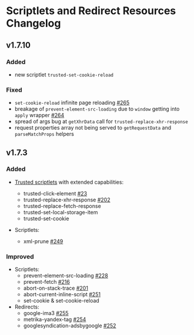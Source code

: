 # Scriptlets and Redirect Resources Changelog

## v1.7.10

### Added

* new scriptlet `trusted-set-cookie-reload`

### Fixed

* `set-cookie-reload` infinite page reloading [#265](https://github.com/AdguardTeam/Scriptlets/issues/265)
* breakage of `prevent-element-src-loading` due to `window` getting into `apply` wrapper [#264](https://github.com/AdguardTeam/Scriptlets/issues/264)
* spread of args bug at `getXhrData` call for `trusted-replace-xhr-response`
* request properties array not being served to `getRequestData` and `parseMatchProps` helpers

## v1.7.3

### Added

* [Trusted scriptlets](./README.md#trusted-scriptlets) with extended capabilities:
    * trusted-click-element [#23](https://github.com/AdguardTeam/Scriptlets/issues/23)
    * trusted-replace-xhr-response [#202](https://github.com/AdguardTeam/Scriptlets/issues/202)
    * trusted-replace-fetch-response
    * trusted-set-local-storage-item
    * trusted-set-cookie

* Scriptlets:
    * xml-prune [#249](https://github.com/AdguardTeam/Scriptlets/issues/249)

### Improved

* Scriptlets:
  * prevent-element-src-loading [#228](https://github.com/AdguardTeam/Scriptlets/issues/228)
  * prevent-fetch [#216](https://github.com/AdguardTeam/Scriptlets/issues/216)
  * abort-on-stack-trace [#201](https://github.com/AdguardTeam/Scriptlets/issues/201)
  * abort-current-inline-script [#251](https://github.com/AdguardTeam/Scriptlets/issues/251)
  * set-cookie & set-cookie-reload
* Redirects:
  * google-ima3 [#255](https://github.com/AdguardTeam/Scriptlets/issues/255)
  * metrika-yandex-tag [#254](https://github.com/AdguardTeam/Scriptlets/issues/254)
  * googlesyndication-adsbygoogle [#252](https://github.com/AdguardTeam/Scriptlets/issues/252)
